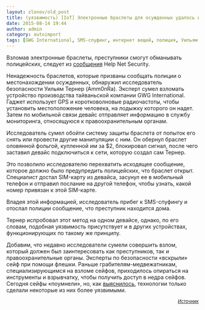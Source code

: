 ```yaml
---
layout: zlonov/old_post
title: (уязвимость) [IoT] Электронные браслеты для осужденных удалось взломать
date: 2015-08-14 19:44
author: admin
category: autoimport
tags: [GWG International, SMS-спуфинг, интернет вещей, полиция, Уильям Тернер, уязвимости, электронный браслет]
---
```

Взломав электронные браслеты, преступники смогут обманывать полицейских, следует из <a href="http://www.net-security.org/secworld.php?id=18766">сообщения</a> Help Net Security.

Ненадежность браслетов, которые призваны сообщать полиции о местонахождении осужденных, обнаружил исследователь безопасности Уильям Тернер (Amm0nRa). Эксперт сумел взломать устройство производства тайваньской компании GWG International. Гаджет использует GPS и коротковолновые радиочастоты, чтобы установить местоположение человека, на лодыжку которого он надет. Затем по мобильной связи девайс отправляет информацию в службу мониторинга, относящуюся к правоохранительным органам.

Исследователь сумел обойти систему защиты браслета от попыток его снять или провести другие манипуляции с ним. Он обернул браслет оловянной фольгой, купленной им за $2, блокировал сигнал, после чего заставил девайс подключиться к сети, которую создал сам Тернер.

Это позволило исследователю перехватить исходящее сообщение, которое должно было предупредить полицейских, что браслет открыт. Специалист достал SIM-карту из девайса, засунул ее в мобильный телефон и отправил послание на другой телефон, чтобы узнать, какой номер привязан к этой SIM-карте.

Владея этой информацией, исследователь прибег к SMS-спуфингу и отослал полиции сообщение, что преступник находится дома.

Тернер испробовал этот метод на одном девайсе, однако, по его словам, подобная уязвимость присутствует и в других устройствах, функционирующих по такому же принципу.

Добавим, что недавно исследователи сумели совершить взлом, который должен был заинтересовать как преступников, так и правоохранительные органы. Эксперты по безопасности «вскрыли» сейф при помощи флешки. Раньше грабителям-медвежатникам, специализирующимся на взломе сейфов, приходилось опираться на инструменты и взрывчатку, чтобы получить доступ в недра сейфов. Сегодня сейфы «поумнели», но, как <a href="https://threatpost.ru/2015/07/29/kak-vzlomat-sejf-pri-pomoshhi-fleshki/">выяснилось</a>, технологии только сделали некоторые из них более уязвимыми.
<p style="text-align: right;"><sub><em><a href="https://threatpost.ru/elektronnye-braslety-dlya-osuzhdennyh-udalos-vzlomat/" target="_blank">Источник</a></em></sub>

